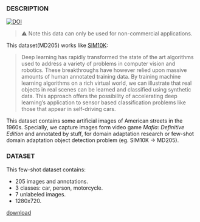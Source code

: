 ### **DESCRIPTION**

[![DOI](https://zenodo.org/badge/340579415.svg)](https://zenodo.org/badge/latestdoi/340579415)

> ⚠ Note this data can only be used for non-commercial applications.

This dataset(MD205) works like [SIM10K](https://fcav.engin.umich.edu/projects/driving-in-the-matrix):

> Deep learning has rapidly transformed the state of the art algorithms used to address a variety of problems in computer vision and robotics. These breakthroughs have however relied upon massive amounts of human annotated training data. By training machine learning algorithms on a rich virtual world, we can illustrate that real objects in real scenes can be learned and classified using synthetic data. This approach offers the possibility of accelerating deep learning’s application to sensor based classification problems like those that appear in self-driving cars.

This dataset contains some artificial images of American streets in the 1960s. Specially, we capture images form video game *Mafia: Definitive Edition* and annotated by stuff, for domain adaptation research or few-shot domain adaptation object detection problem (eg. SIM10K → MD205).

### DATASET

This few-shot dataset contains:

- 205 images and annotations.
- 3 classes: car, person, motorcycle.
- 7 unlabeled images.
- 1280x720.

[download](https://github.com/WhiteRobe/MD205-Datasets/releases/tag/v1)
